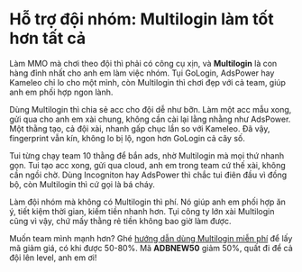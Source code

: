 # Hỗ trợ đội nhóm: Multilogin làm tốt hơn tất cả

Làm MMO mà chơi theo đội thì phải có công cụ xịn, và **Multilogin** là con hàng đỉnh nhất cho anh em làm việc nhóm. Tụi GoLogin, AdsPower hay Kameleo chỉ lo cho một mình, còn Multilogin thì chơi đẹp với cả team, giúp anh em phối hợp ngon lành.

Dùng Multilogin thì chia sẻ acc cho đội dễ như bỡn. Làm một acc mẫu xong, gửi qua cho anh em xài chung, không cần cài lại lằng nhằng như AdsPower. Một thằng tạo, cả đội xài, nhanh gấp chục lần so với Kameleo. Đã vậy, fingerprint vẫn kín, không lo bị lộ, ngon hơn GoLogin cả cây số.

Tui từng chạy team 10 thằng để bắn ads, nhờ Multilogin mà mọi thứ nhanh gọn. Tui tạo acc xong, gửi qua cloud, anh em trong team cứ thế xài, không cần ngồi chờ. Dùng Incogniton hay AdsPower thì chắc tui điên đầu vì đồng bộ, còn Multilogin thì cứ gọi là bá cháy.

Làm đội nhóm mà không có Multilogin thì phí. Nó giúp anh em phối hợp ăn ý, tiết kiệm thời gian, kiếm tiền nhanh hơn. Tụi công ty lớn xài Multilogin cũng vì vậy, chứ mấy thằng rẻ tiền không bao giờ làm được.

Muốn team mình mạnh hơn? Ghé [hướng dẫn dùng Multilogin miễn phí](https://adblogin.com/huong-dan-su-dung-multi-mien-phi/) để lấy mã giảm giá, có khi được 50-80%. Mã **ADBNEW50** giảm 50%, quất đi để cả đội lên level, anh em ơi!